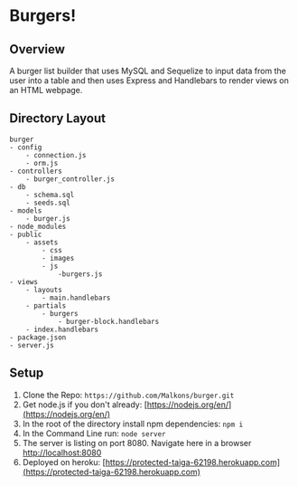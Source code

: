 # Burgers!

## Overview

A burger list builder that uses MySQL and Sequelize to input data from the user into a table and then uses Express and Handlebars to render views on an HTML webpage. 

## Directory Layout
```
burger
- config
    - connection.js
    - orm.js
- controllers
    - burger_controller.js
- db
    - schema.sql
    - seeds.sql
- models
    - burger.js
- node_modules
- public
    - assets
        - css
        - images
        - js
            -burgers.js
- views
    - layouts
        - main.handlebars
    - partials
        - burgers
            - burger-block.handlebars
    - index.handlebars
- package.json
- server.js

```

## Setup

1. Clone the Repo: `https://github.com/Malkons/burger.git`
2. Get node.js if you don't already: [https://nodejs.org/en/](https://nodejs.org/en/)
3. In the root of the directory install npm dependencies: `npm i`
4. In the Command Line run: `node server`
5. The server is listing on port 8080. Navigate here in a browser [http://localhost:8080](http://localhost:8080) 
6. Deployed on heroku: [https://protected-taiga-62198.herokuapp.com](https://protected-taiga-62198.herokuapp.com)

